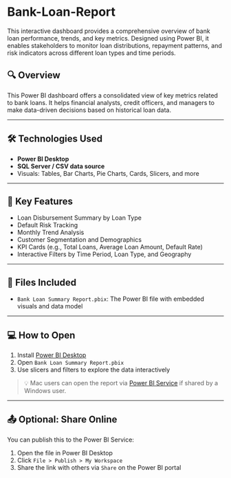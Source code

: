 # Bank-Loan-Report
This interactive dashboard provides a comprehensive overview of bank loan performance, trends, and key metrics. Designed using Power BI, it enables stakeholders to monitor loan distributions, repayment patterns, and risk indicators across different loan types and time periods.

## 🔍 Overview
This Power BI dashboard offers a consolidated view of key metrics related to bank loans. It helps financial analysts, credit officers, and managers to make data-driven decisions based on historical loan data.

---

## 🛠️ Technologies Used
- **Power BI Desktop**
- **SQL Server / CSV data source**
- Visuals: Tables, Bar Charts, Pie Charts, Cards, Slicers, and more

---

## 📌 Key Features
- Loan Disbursement Summary by Loan Type
- Default Risk Tracking
- Monthly Trend Analysis
- Customer Segmentation and Demographics
- KPI Cards (e.g., Total Loans, Average Loan Amount, Default Rate)
- Interactive Filters by Time Period, Loan Type, and Geography

---

## 📁 Files Included
- `Bank Loan Summary Report.pbix`: The Power BI file with embedded visuals and data model

---

## 💻 How to Open
1. Install [Power BI Desktop](https://powerbi.microsoft.com/desktop/)
2. Open `Bank Loan Summary Report.pbix`
3. Use slicers and filters to explore the data interactively

> 💡 Mac users can open the report via [Power BI Service](https://app.powerbi.com) if shared by a Windows user.

---

## 📤 Optional: Share Online
You can publish this to the Power BI Service:
1. Open the file in Power BI Desktop
2. Click `File > Publish > My Workspace`
3. Share the link with others via `Share` on the Power BI portal
